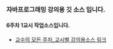 ### 자바프로그래밍 강의용 깃 소스 입니다.
#### 6주차 1교시 작업소스입니다.
- [교수의 모든 주차_교시별 강의용소스 링크](https://github.com/kimilguk/java/branches/all)
